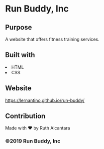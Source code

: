 # Run Buddy, Inc

## Purpose
A website that offers fitness training services.

## Built with
<li>HTML</li>
<li>CSS</li>

## Website
https://lernantino.github.io/run-buddy/

## Contribution
Made with &hearts; by Ruth Alcantara

### &copy;2019 Run Buddy, Inc
